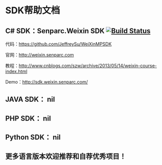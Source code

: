 SDK帮助文档
============

## C# SDK：Senparc.Weixin SDK [![Build Status](https://travis-ci.org/JeffreySu/WeiXinMPSDK.svg?branch=master)](https://travis-ci.org/JeffreySu/WeiXinMPSDK)
代码：https://github.com/JeffreySu/WeiXinMPSDK

官网：http://weixin.senparc.com

教程：http://www.cnblogs.com/szw/archive/2013/05/14/weixin-course-index.html

Demo：http://sdk.weixin.senparc.com/


## JAVA SDK： nil

## PHP SDK： nil

## Python SDK： nil

## 更多语言版本欢迎推荐和自荐优秀项目！

